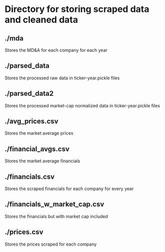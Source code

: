# Directory for storing scraped data and cleaned data

## ./mda
Stores the MD&A for each company for each year

## ./parsed_data
Stores the processed raw data in ticker-year.pickle files

## ./parsed_data2
Stores the processed market-cap normalized data in ticker-year.pickle files

## ./avg_prices.csv
Stores the market average prices

## ./financial_avgs.csv
Stores the market average financials

## ./financials.csv
Stores the scraped financials for each company for every year

## ./financials_w_market_cap.csv
Stores the financials but with market cap included

## ./prices.csv
Stores the prices scraped for each company